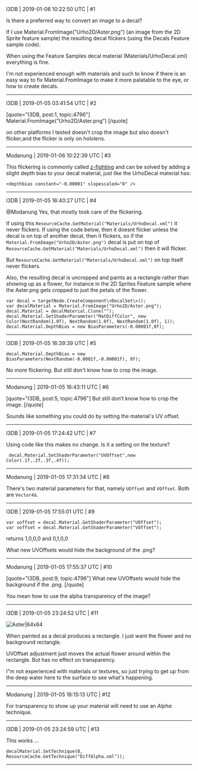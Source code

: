 I3DB | 2019-01-06 10:22:50 UTC | #1

Is there a preferred way to convert an image to a decal?

If I use Material.FromImage("Urho2D/Aster.png") (an image from the 2D Sprite feature sample) the resulting decal flickers (using the Decals Feature sample code).

When using the Feature Samples decal material (Materials/UrhoDecal.xml) everything is fine.

I'm not experienced enough with materials and such to know if there is an easy way to fix Material.FromImage to make it more palatable to the eye, or how to create decals.

-------------------------

I3DB | 2019-01-05 03:41:54 UTC | #2

[quote="I3DB, post:1, topic:4796"]
Material.FromImage(“Urho2D/Aster.png”)
[/quote]

on other platforms I tested doesn't crop the image but also doesn't flicker,and the flicker is only on hololens.

-------------------------

Modanung | 2019-01-06 10:22:39 UTC | #3

This flickering is commonly called [z-fighting](https://en.wikipedia.org/wiki/Z-fighting) and can be solved by adding a slight depth bias to your decal material, just like the UrhoDecal material has:
```
<depthbias constant="-0.00001" slopescaled="0" />
```

-------------------------

I3DB | 2019-01-05 16:40:27 UTC | #4

@Modanung Yes, that mostly took care of the flickering.

If using this `ResourceCache.GetMaterial("Materials/UrhoDecal.xml")` it never flickers.
If using the code below, then it doesnt flicker unless the decal is on top of another decal, then it flickers, so if the `Material.FromImage("Urho2D/Aster.png")` decal is put on top of `ResourceCache.GetMaterial("Materials/UrhoDecal.xml")` then it will flicker.

But `ResourceCache.GetMaterial("Materials/UrhoDecal.xml")` on top itself never flickers.

Also, the resulting decal is uncropped and paints as a rectangle rather than showing up as a flower, for instance in the 2D Sprites Feature sample where the Aster.png gets cropped to just the petals of the flower. 

```
var decal = targetNode.CreateComponent\<DecalSet\>();
var decalMaterial = Material.FromImage("Urho2D/Aster.png");
decal.Material = decalMaterial.Clone("");
decal.Material.SetShaderParameter("MatDiffColor", new Color(NextRandom(1.0f), NextRandom(1.0f), NextRandom(1.0f), 1));
decal.Material.DepthBias = new BiasParameters(-0.00001f,0f);
```

-------------------------

I3DB | 2019-01-05 16:39:39 UTC | #5

```
decal.Material.DepthBias = new BiasParameters(NextRandom(-0.0001f,-0.00001f), 0f);
```

No more flickering. But still don't know how to crop the image.

-------------------------

Modanung | 2019-01-05 16:43:11 UTC | #6

[quote="I3DB, post:5, topic:4796"]
But still don’t know how to crop the image.
[/quote]

Sounds like something you could do by setting the material's UV offset.

-------------------------

I3DB | 2019-01-05 17:24:42 UTC | #7

Using code like this makes no change. Is it a setting on the texture?
```
 decal.Material.SetShaderParameter("UVOffset",new Color(.1f,.2f,.3f,.4f));
```

-------------------------

Modanung | 2019-01-05 17:31:34 UTC | #8

There's two material parameters for that, namely `UOffset` and `VOffset`. Both are `Vector4`s.

-------------------------

I3DB | 2019-01-05 17:55:01 UTC | #9

```
var uoffset = decal.Material.GetShaderParameter("UOffset");
var voffset = decal.Material.GetShaderParameter("VOffset");
```

returns 1,0,0,0 and 0,1,0,0

What new UVOffsets would hide the background of the .png?

-------------------------

Modanung | 2019-01-05 17:55:37 UTC | #10

[quote="I3DB, post:9, topic:4796"]
What new UVOffsets would hide the background if the .png.
[/quote]

You mean how to use the alpha transparency of the image?

-------------------------

I3DB | 2019-01-05 23:24:52 UTC | #11

![Aster|64x64](upload://breupsLfE3PSVpZMYdXNKWr16PM.png) 

When painted as a decal produces a rectangle. I just want the flower and no background rectangle.

UVOffset adjustment just moves the actual flower around within the rectangle. But has no effect on transparency.

I"m not experienced with materials or textures, so just trying to get up from the deep water here to the surface to see what's happening.

-------------------------

Modanung | 2019-01-05 18:15:13 UTC | #12

For transparency to show up your material will need to use an _Alpha_ technique.

-------------------------

I3DB | 2019-01-05 23:24:59 UTC | #13

This works ...

```
decalMaterial.SetTechnique(0, ResourceCache.GetTechnique("DiffAlpha.xml"));
```

-------------------------

